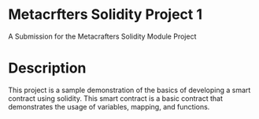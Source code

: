 # Metacrfters Solidity Project 1
 A Submission for the Metacrafters Solidity Module Project
# Description
 This project is a sample demonstration of the basics of developing a smart contract using solidity. This smart contract is a basic contract that demonstrates the usage of variables, mapping, and functions.
